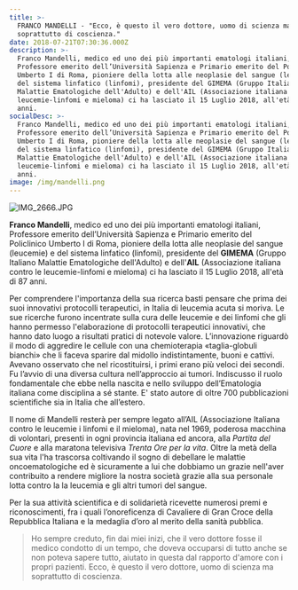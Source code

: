 ```yaml
---
title: >-
  FRANCO MANDELLI - "Ecco, è questo il vero dottore, uomo di scienza ma
  soprattutto di coscienza."
date: 2018-07-21T07:30:36.000Z
description: >-
  Franco Mandelli, medico ed uno dei più importanti ematologi italiani,
  Professore emerito dell’Università Sapienza e Primario emerito del Policlinico
  Umberto I di Roma, pioniere della lotta alle neoplasie del sangue (leucemie) e
  del sistema linfatico (linfomi), presidente del GIMEMA (Gruppo Italiano
  Malattie Ematologiche dell'Adulto) e dell'AIL (Associazione italiana contro le
  leucemie-linfomi e mieloma) ci ha lasciato il 15 Luglio 2018, all'età di 87
  anni.
socialDesc: >-
  Franco Mandelli, medico ed uno dei più importanti ematologi italiani,
  Professore emerito dell’Università Sapienza e Primario emerito del Policlinico
  Umberto I di Roma, pioniere della lotta alle neoplasie del sangue (leucemie) e
  del sistema linfatico (linfomi), presidente del GIMEMA (Gruppo Italiano
  Malattie Ematologiche dell'Adulto) e dell'AIL (Associazione italiana contro le
  leucemie-linfomi e mieloma) ci ha lasciato il 15 Luglio 2018, all'età di 87
  anni.
image: /img/mandelli.png
---
```

![IMG_2666.JPG](/img/mandelli.png)

**Franco Mandelli**, medico ed uno dei più importanti ematologi italiani, Professore emerito dell’Università Sapienza e Primario emerito del Policlinico Umberto I di Roma, pioniere della lotta alle neoplasie del sangue (leucemie) e del sistema linfatico (linfomi), presidente del **GIMEMA** (Gruppo Italiano Malattie Ematologiche dell'Adulto) e dell'**AIL** (Associazione italiana contro le leucemie-linfomi e mieloma) ci ha lasciato il 15 Luglio 2018, all'età di 87 anni.

Per comprendere l'importanza della sua ricerca basti pensare che prima dei suoi innovativi protocolli terapeutici, in Italia di leucemia acuta si moriva. Le sue ricerche furono incentrate sulla cura delle leucemie e dei linfomi che gli hanno permesso l'elaborazione di protocolli terapeutici innovativi, che hanno dato luogo a risultati pratici di notevole valore. L’innovazione riguardò il modo di aggredire le cellule con una chemioterapia «taglia-globuli bianchi» che li faceva sparire dal midollo indistintamente, buoni e cattivi. Avevano osservato che nel ricostituirsi, i primi erano più veloci dei secondi. Fu l’avvio di una diversa cultura nell’approccio ai tumori. Indiscusso il ruolo fondamentale che ebbe nella nascita e nello sviluppo dell’Ematologia italiana come disciplina a sé stante. E' stato autore di oltre 700 pubblicazioni scientifiche sia in Italia che all’estero.

Il nome di Mandelli resterà per sempre legato all’AIL (Associazione Italiana contro le leucemie i linfomi e il mieloma), nata nel 1969, poderosa macchina di volontari, presenti in ogni provincia italiana ed ancora, alla _Partita del Cuore_ e alla maratona televisiva _Trenta Ore per la vita_. Oltre la metà della sua vita l'ha trascorsa coltivando il sogno di debellare le malattie oncoematologiche ed è sicuramente a lui che dobbiamo un grazie nell'aver contribuito a rendere migliore la nostra società grazie alla sua personale lotta contro la la leucemia e gli altri tumori del sangue.

Per la sua attività scientifica e di solidarietà ricevette numerosi premi e riconoscimenti, fra i quali l’onoreficenza di Cavaliere di Gran Croce della Repubblica Italiana e la medaglia d’oro al merito della sanità pubblica.

> Ho sempre creduto, fin dai miei inizi, che il vero dottore fosse il medico condotto di un tempo, che doveva occuparsi di tutto anche se non poteva sapere tutto, aiutato in questa dal rapporto d'amore con i propri pazienti. Ecco, è questo il vero dottore, uomo di scienza ma soprattutto di coscienza.